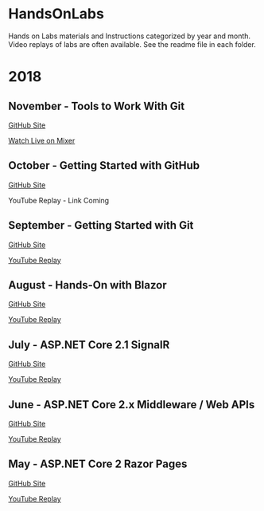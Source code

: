 # HandsOnLabs
Hands on Labs materials and Instructions categorized by year and month.  Video replays of labs are often available.  See the readme file in each folder.

# 2018

## November - Tools to Work With Git
[GitHub Site](https://github.com/phillydotnet/HandsOnLabs/tree/master/2018/11)

[Watch Live on Mixer](https://www.mixer.com/PhillyDotNet)

## October - Getting Started with GitHub
[GitHub Site](https://github.com/phillydotnet/HandsOnLabs/tree/master/2018/10)

YouTube Replay - Link Coming

## September - Getting Started with Git
[GitHub Site](https://github.com/phillydotnet/HandsOnLabs/tree/master/2018/09)

[YouTube Replay](https://www.youtube.com/watch?v=SGzEpRdT7nk)

## August - Hands-On with Blazor
[GitHub Site](https://github.com/phillydotnet/HandsOnLabs/tree/master/2018/08) 

[YouTube Replay](https://www.youtube.com/watch?v=q1ca_Als86g)

## July - ASP.NET Core 2.1 SignalR
[GitHub Site](https://github.com/phillydotnet/HandsOnLabs/tree/master/2018/07)

[YouTube Replay](https://www.youtube.com/watch?v=vHgMD7I3Duw)

## June - ASP.NET Core 2.x Middleware / Web APIs
[GitHub Site](https://github.com/phillydotnet/HandsOnLabs/tree/master/2018/06)

[YouTube Replay](https://youtu.be/mbZfuVfgI8w)

## May - ASP.NET Core 2 Razor Pages
[GitHub Site](https://github.com/phillydotnet/HandsOnLabs/tree/master/2018/05)

[YouTube Replay](https://youtu.be/mA9kfF13s30?t=9m5s)